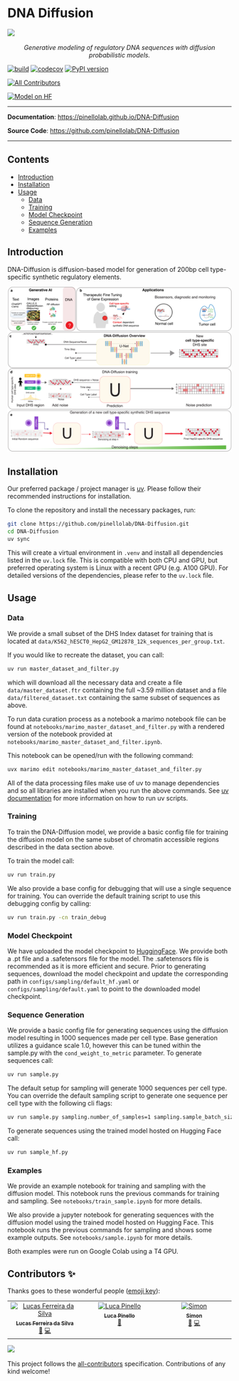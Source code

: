 # DNA Diffusion

<img src='https://raw.githubusercontent.com/pinellolab/DNA-Diffusion/main/docs/images/diff_first_lossy.gif?inline=true'> </img>

<p align="center">
    <em>Generative modeling of regulatory DNA sequences with diffusion probabilistic models.</em>
</p>

[![build](https://github.com/pinellolab/DNA-Diffusion/workflows/Build/badge.svg)](https://github.com/pinellolab/DNA-Diffusion/actions)
[![codecov](https://codecov.io/gh/pinellolab/DNA-Diffusion/branch/main/graph/badge.svg)](https://codecov.io/gh/pinellolab/DNA-Diffusion)
[![PyPI version](https://badge.fury.io/py/dnadiffusion.svg?kill_cache=1)](https://badge.fury.io/py/dnadiffusion)

<!-- ALL-CONTRIBUTORS-BADGE:START - Do not remove or modify this section -->
[![All Contributors](https://img.shields.io/badge/all_contributors-3-orange.svg?style=flat-square)](#contributors-)
<!-- ALL-CONTRIBUTORS-BADGE:END -->

[![Model on HF](https://huggingface.co/datasets/huggingface/badges/resolve/main/model-on-hf-sm.svg)](https://huggingface.co/ssenan/DNA-Diffusion)

---

**Documentation**: <a href="https://pinellolab.github.io/DNA-Diffusion" target="_blank">https://pinellolab.github.io/DNA-Diffusion</a>

**Source Code**: <a href="https://github.com/pinellolab/DNA-Diffusion" target="_blank">https://github.com/pinellolab/DNA-Diffusion</a>

---

## Contents
- [Introduction](#introduction)
- [Installation](#installation)
- [Usage](#usage)
  - [Data](#data)
  - [Training](#training)
  - [Model Checkpoint](#model-checkpoint)
  - [Sequence Generation](#sequence-generation)
  - [Examples](#examples)

## Introduction

DNA-Diffusion is diffusion-based model for generation of 200bp cell type-specific synthetic regulatory elements.

<div align="center">
<img src="docs/images/dnadiffusion.png" width="600"/>
</div>


## Installation
Our preferred package / project manager is [uv](https://github.com/astral-sh/uv). Please follow their recommended instructions for installation.

To clone the repository and install the necessary packages, run:

```bash
git clone https://github.com/pinellolab/DNA-Diffusion.git
cd DNA-Diffusion
uv sync
```

This will create a virtual environment in `.venv` and install all dependencies listed in the `uv.lock` file. This is compatible with both CPU and GPU, but preferred operating system is Linux with a recent GPU (e.g. A100 GPU). For detailed versions of the dependencies, please refer to the `uv.lock` file.

## Usage

### Data
We provide a small subset of the DHS Index dataset for training that is located at `data/K562_hESCT0_HepG2_GM12878_12k_sequences_per_group.txt`.

If you would like to recreate the dataset, you can call:

```bash
uv run master_dataset_and_filter.py
```
which will download all the necessary data and create a file `data/master_dataset.ftr` containing the full ~3.59 million dataset and a file `data/filtered_dataset.txt` containing the same subset of sequences as above.


To run data curation process as a notebook a marimo notebook file can be found at `notebooks/marimo_master_dataset_and_filter.py` with a rendered version of the notebook provided at `notebooks/marimo_master_dataset_and_filter.ipynb`.

This notebook can be opened/run with the following command:
```bash
uvx marimo edit notebooks/marimo_master_dataset_and_filter.py
```

All of the data processing files make use of uv to manage dependencies and so all libraries are installed when you run the above commands. See [uv documentation](https://docs.astral.sh/uv/guides/scripts/) for more information on how to run uv scripts.



### Training
To train the DNA-Diffusion model, we provide a basic config file for training the diffusion model on the same subset of chromatin accessible regions described in the data section above.

To train the model call:

```bash
uv run train.py
```

We also provide a base config for debugging that will use a single sequence for training. You can override the default training script to use this debugging config by calling:

```bash
uv run train.py -cn train_debug
```

### Model Checkpoint
We have uploaded the model checkpoint to [HuggingFace](https://huggingface.co/ssenan/DNA-Diffusion). We provide both a .pt file and a .safetensors file for the model. The .safetensors file is recommended as it is more efficient and secure. Prior to generating sequences, download the model checkpoint and update the corresponding path in `configs/sampling/default_hf.yaml` or `configs/sampling/default.yaml` to point to the downloaded model checkpoint.


### Sequence Generation
We provide a basic config file for generating sequences using the diffusion model resulting in 1000 sequences made per cell type. Base generation utilizes a guidance scale 1.0, however this can be tuned within the sample.py with the `cond_weight_to_metric` parameter. To generate sequences call:

```bash
uv run sample.py
```

The default setup for sampling will generate 1000 sequences per cell type. You can override the default sampling script to generate one sequence per cell type with the following cli flags:

```bash
uv run sample.py sampling.number_of_samples=1 sampling.sample_batch_size=1
```

To generate sequences using the trained model hosted on Hugging Face call:
```bash
uv run sample_hf.py
```

### Examples

We provide an example notebook for training and sampling with the diffusion model. This notebook runs the previous commands for training and sampling.
See `notebooks/train_sample.ipynb` for more details.

We also provide a jupyter notebook for generating sequences with the diffusion model using the trained model hosted on Hugging Face. This notebook runs the previous commands for sampling and shows some example outputs.
See `notebooks/sample.ipynb` for more details.

Both examples were run on Google Colab using a T4 GPU.

## Contributors ✨

Thanks goes to these wonderful people ([emoji key](https://allcontributors.org/docs/en/emoji-key)):

<!-- ALL-CONTRIBUTORS-LIST:START - Do not remove or modify this section -->
<!-- prettier-ignore-start -->
<!-- markdownlint-disable -->
<table>
  <tbody>
    <tr>
      <td align="center" valign="top" width="14.28%"><a href="https://github.com/LucasSilvaFerreira"><img src="https://avatars.githubusercontent.com/u/5742873?v=4?s=100" width="100px;" alt="Lucas Ferreira da Silva"/><br /><sub><b>Lucas Ferreira da Silva</b></sub></a><br /><a href="#ideas-LucasSilvaFerreira" title="Ideas, Planning, & Feedback">🤔</a> <a href="https://github.com/pinellolab/DNA-Diffusion/commits?author=LucasSilvaFerreira" title="Code">💻</a></td>
      <td align="center" valign="top" width="14.28%"><a href="http://pinellolab.org"><img src="https://avatars.githubusercontent.com/u/1081322?v=4?s=100" width="100px;" alt="Luca Pinello"/><br /><sub><b>Luca Pinello</b></sub></a><br /><a href="#ideas-lucapinello" title="Ideas, Planning, & Feedback">🤔</a></td>
      <td align="center" valign="top" width="14.28%"><a href="https://github.com/ssenan"><img src="https://avatars.githubusercontent.com/u/8073222?v=4?s=100" width="100px;" alt="Simon"/><br /><sub><b>Simon</b></sub></a><br /><a href="#ideas-ssenan" title="Ideas, Planning, & Feedback">🤔</a> <a href="https://github.com/pinellolab/DNA-Diffusion/commits?author=ssenan" title="Code">💻</a></td>
    </tr>
  </tbody>
</table>

<!-- markdownlint-restore -->
<!-- prettier-ignore-end -->

<!-- ALL-CONTRIBUTORS-LIST:END -->

<a href="https://github.com/pinellolab/DNA-Diffusion/graphs/contributors">
  <img src="https://contributors-img.web.app/image?repo=pinellolab/DNA-Diffusion" />
</a>

This project follows the [all-contributors](https://github.com/all-contributors/all-contributors) specification. Contributions of any kind welcome!
